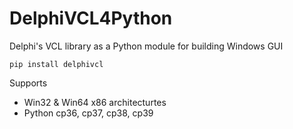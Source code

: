 # DelphiVCL4Python
Delphi's VCL library as a Python module for building Windows GUI

    pip install delphivcl
   
Supports 
* Win32 & Win64 x86 architecturtes
* Python cp36, cp37, cp38, cp39
